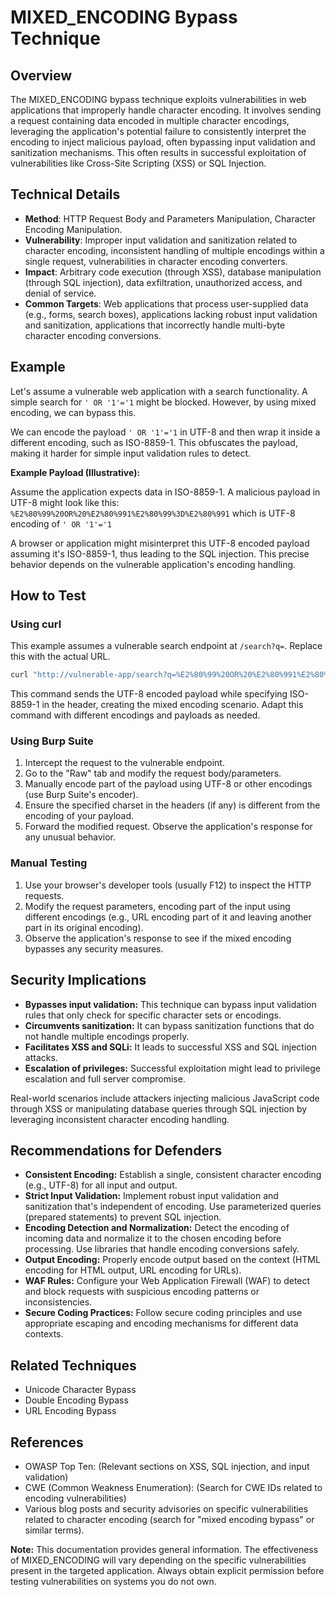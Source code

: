 # MIXED_ENCODING Bypass Technique

## Overview

The MIXED_ENCODING bypass technique exploits vulnerabilities in web applications that improperly handle character encoding.  It involves sending a request containing data encoded in multiple character encodings, leveraging the application's potential failure to consistently interpret the encoding to inject malicious payload, often bypassing input validation and sanitization mechanisms. This often results in successful exploitation of vulnerabilities like Cross-Site Scripting (XSS) or SQL Injection.

## Technical Details

- **Method**: HTTP Request Body and Parameters Manipulation, Character Encoding Manipulation.
- **Vulnerability**: Improper input validation and sanitization related to character encoding, inconsistent handling of multiple encodings within a single request, vulnerabilities in character encoding converters.
- **Impact**: Arbitrary code execution (through XSS), database manipulation (through SQL injection), data exfiltration, unauthorized access, and denial of service.
- **Common Targets**: Web applications that process user-supplied data (e.g., forms, search boxes), applications lacking robust input validation and sanitization, applications that incorrectly handle multi-byte character encoding conversions.

## Example

Let's assume a vulnerable web application with a search functionality. A simple search for `' OR '1'='1` might be blocked. However, by using mixed encoding, we can bypass this.

We can encode the payload `' OR '1'='1` in UTF-8 and then wrap it inside a different encoding, such as ISO-8859-1.  This obfuscates the payload, making it harder for simple input validation rules to detect.

**Example Payload (Illustrative):**

Assume the application expects data in ISO-8859-1.  A malicious payload in UTF-8 might look like this:
`%E2%80%99%20OR%20%E2%80%991%E2%80%99%3D%E2%80%991` which is UTF-8 encoding of `' OR '1'='1`

A browser or application might misinterpret this UTF-8 encoded payload assuming it's ISO-8859-1, thus leading to the SQL injection. This precise behavior depends on the vulnerable application's encoding handling.


## How to Test

### Using curl

This example assumes a vulnerable search endpoint at `/search?q=`.  Replace this with the actual URL.

```bash
curl "http://vulnerable-app/search?q=%E2%80%99%20OR%20%E2%80%991%E2%80%99%3D%E2%80%991" -H "Content-Type: application/x-www-form-urlencoded; charset=ISO-8859-1"
```

This command sends the UTF-8 encoded payload while specifying ISO-8859-1 in the header, creating the mixed encoding scenario. Adapt this command with different encodings and payloads as needed.

### Using Burp Suite

1. Intercept the request to the vulnerable endpoint.
2. Go to the "Raw" tab and modify the request body/parameters.
3. Manually encode part of the payload using UTF-8 or other encodings (use Burp Suite's encoder).
4. Ensure the specified charset in the headers (if any) is different from the encoding of your payload.
5. Forward the modified request. Observe the application's response for any unusual behavior.


### Manual Testing

1. Use your browser's developer tools (usually F12) to inspect the HTTP requests.
2. Modify the request parameters, encoding part of the input using different encodings (e.g., URL encoding part of it and leaving another part in its original encoding).
3. Observe the application's response to see if the mixed encoding bypasses any security measures.


## Security Implications

- **Bypasses input validation:** This technique can bypass input validation rules that only check for specific character sets or encodings.
- **Circumvents sanitization:** It can bypass sanitization functions that do not handle multiple encodings properly.
- **Facilitates XSS and SQLi:**  It leads to successful XSS and SQL injection attacks.
- **Escalation of privileges:**  Successful exploitation might lead to privilege escalation and full server compromise.

Real-world scenarios include attackers injecting malicious JavaScript code through XSS or manipulating database queries through SQL injection by leveraging inconsistent character encoding handling.


## Recommendations for Defenders

- **Consistent Encoding:**  Establish a single, consistent character encoding (e.g., UTF-8) for all input and output.
- **Strict Input Validation:** Implement robust input validation and sanitization that's independent of encoding.  Use parameterized queries (prepared statements) to prevent SQL injection.
- **Encoding Detection and Normalization:** Detect the encoding of incoming data and normalize it to the chosen encoding before processing.  Use libraries that handle encoding conversions safely.
- **Output Encoding:** Properly encode output based on the context (HTML encoding for HTML output, URL encoding for URLs).
- **WAF Rules:** Configure your Web Application Firewall (WAF) to detect and block requests with suspicious encoding patterns or inconsistencies.
- **Secure Coding Practices:** Follow secure coding principles and use appropriate escaping and encoding mechanisms for different data contexts.


## Related Techniques

- Unicode Character Bypass
- Double Encoding Bypass
- URL Encoding Bypass


## References

- OWASP Top Ten:  (Relevant sections on XSS, SQL injection, and input validation)
- CWE (Common Weakness Enumeration):  (Search for CWE IDs related to encoding vulnerabilities)
-  Various blog posts and security advisories on specific vulnerabilities related to character encoding (search for "mixed encoding bypass" or similar terms).


**Note:** This documentation provides general information.  The effectiveness of MIXED_ENCODING will vary depending on the specific vulnerabilities present in the targeted application.  Always obtain explicit permission before testing vulnerabilities on systems you do not own.
